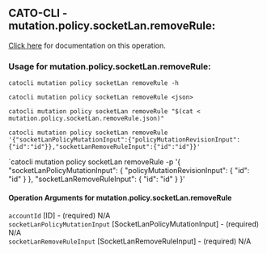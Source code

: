 
## CATO-CLI - mutation.policy.socketLan.removeRule:
[Click here](https://api.catonetworks.com/documentation/#mutation-mutation.policy.socketLan.removeRule) for documentation on this operation.

### Usage for mutation.policy.socketLan.removeRule:

`catocli mutation policy socketLan removeRule -h`

`catocli mutation policy socketLan removeRule <json>`

`catocli mutation policy socketLan removeRule "$(cat < mutation.policy.socketLan.removeRule.json)"`

`catocli mutation policy socketLan removeRule '{"socketLanPolicyMutationInput":{"policyMutationRevisionInput":{"id":"id"}},"socketLanRemoveRuleInput":{"id":"id"}}'`

`catocli mutation policy socketLan removeRule -p '{
    "socketLanPolicyMutationInput": {
        "policyMutationRevisionInput": {
            "id": "id"
        }
    },
    "socketLanRemoveRuleInput": {
        "id": "id"
    }
}'


#### Operation Arguments for mutation.policy.socketLan.removeRule ####

`accountId` [ID] - (required) N/A    
`socketLanPolicyMutationInput` [SocketLanPolicyMutationInput] - (required) N/A    
`socketLanRemoveRuleInput` [SocketLanRemoveRuleInput] - (required) N/A    
